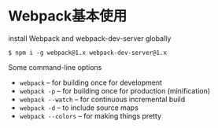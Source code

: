 # Webpack基本使用

install Webpack and webpack-dev-server globally
```
$ npm i -g webpack@1.x webpack-dev-server@1.x
```
Some command-line options
- `webpack` – for building once for development
- `webpack -p` – for building once for production (minification)
- `webpack --watch` – for continuous incremental build
- `webpack -d` – to include source maps
- `webpack --colors` – for making things pretty
